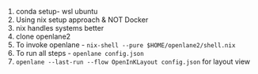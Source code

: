 1. conda setup- wsl ubuntu
2. Using nix setup approach & NOT Docker
3. nix handles systems better
4. clone openlane2
5. To invoke openlane - `nix-shell --pure $HOME/openlane2/shell.nix`
6. To run all steps - `openlane config.json`
7. `openlane --last-run --flow OpenInKLayout config.json` for layout view

